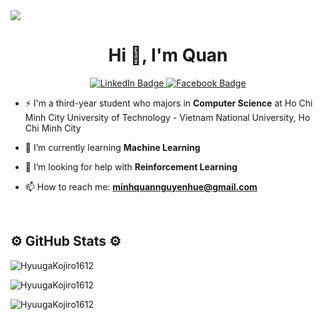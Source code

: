 <a href="https://visitcount.itsvg.in">
  <img src="https://visitcount.itsvg.in/api?id=HyuugaKojiro1612&label=Profile%20Views&color=9&icon=0&pretty=false" />
</a>
<h1 align="center">Hi 👋, I'm Quan</h1>

<div id="badges" align="center">
  <a href="https://www.linkedin.com/in/quan-tran1612/">
    <img src="https://img.shields.io/badge/LinkedIn-blue?style=for-the-badge&logo=linkedin&logoColor=white" alt="LinkedIn Badge"/>
  </a>
  <a href="https://www.facebook.com/profile.php?id=100009556104060">
    <img src="https://img.shields.io/badge/Facebook-green?style=for-the-badge&logo=facebook&logoColor=white" alt="Facebook Badge"/>
  </a>
</div>

- ⚡ I'm a third-year student who majors in **Computer Science** at Ho Chi Minh City University of Technology - Vietnam National University, Ho Chi Minh City

- 🔭 I’m currently learning **Machine Learning**

- 🤝 I’m looking for help with **Reinforcement Learning**

- 📫 How to reach me: **minhquannguyenhue@gmail.com**

<br>
<h2 align="left">⚙️ GitHub Stats ⚙️</h2>
<p><img align="center" src="https://github-readme-stats-eight-theta.vercel.app/api?username=HyuugaKojiro1612&show_icons=true&theme=vue-dark&include_all_commits=true&count_private=true" alt="HyuugaKojiro1612" /></p>

<p><img align="center" src="https://github-readme-streak-stats.herokuapp.com/?user=HyuugaKojiro1612&theme=vue-dark" alt="HyuugaKojiro1612" /></p>

<p><img align="center" src="https://github-readme-stats.vercel.app/api/top-langs?username=HyuugaKojiro1612&show_icons=true&langs_count=6&locale=en&layout=compact&theme=vue-dark" alt="HyuugaKojiro1612" /></p>
